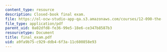 ```yaml
---
content_type: resource
description: Closed-book final exam.
file: https://ol-ocw-studio-app-qa.s3.amazonaws.com/courses/12-090-the-environment-of-the-earths-surface-spring-2007/a9fa9b75c929ddb46f3a11c600858e93_final_exam.pdf
file_type: application/pdf
parent_uid: 0a02dfd8-fe36-99e5-18e6-ce347b8587b3
resourcetype: Document
title: final_exam.pdf
uid: a9fa9b75-c929-ddb4-6f3a-11c600858e93
---
```

